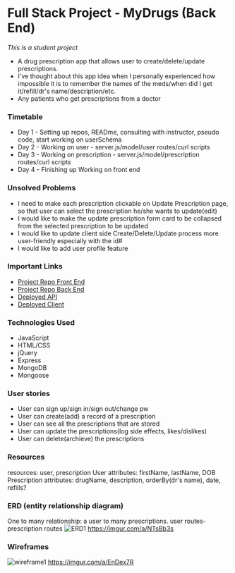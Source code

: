 
# Full Stack Project - MyDrugs (Back End)
*This is a student project*

- A drug prescription app that allows user to create/delete/update prescriptions.
- I've thought about this app idea when I personally experienced how impossible it is
to remember the names of the meds/when did I get it/refill/dr's name/description/etc.
- Any patients who get prescriptions from a doctor

### Timetable

- Day 1 - Setting up repos, READme, consulting with instructor, pseudo code, start working on userSchema
- Day 2 - Working on user - server.js/model/user routes/curl scripts
- Day 3 - Working on prescription - server.js/model/prescription routes/curl scripts
- Day 4 - Finishing up Working on front end

### Unsolved Problems

- I need to make each prescription clickable on Update Prescription page, so that user can select the prescription he/she wants to update(edit)
- I would like to make the update prescription form card to be collapsed from the selected prescription to be updated
- I would like to update client side Create/Delete/Update process more user-friendly especially with the id# 
- I would like to add user profile feature 

### Important Links

- [Project Repo Front End](https://github.com/JeheeChoi/my-drugs-client)
- [Project Repo Back End](https://github.com/JeheeChoi/my-drugs)
- [Deployed API](https://salty-woodland-25840.herokuapp.com/prescriptions)
- [Deployed Client](https://jeheechoi.github.io/my-drugs-client/)

### Technologies Used

- JavaScript
- HTML/CSS
- jQuery
- Express
- MongoDB
- Mongoose

### User stories

- User can sign up/sign in/sign out/change pw
- User can create(add) a record of a prescription
- User can see all the prescriptions that are stored
- User can update the prescriptions(log side effects, likes/dislikes)
- User can delete(archieve) the prescriptions

### Resources

resources: user, prescription
User attributes: firstName, lastName, DOB
Prescription attributes: drugName, description, orderBy(dr's name), date, refills?


### ERD (entity relationship diagram)

One to many relationship: a user to many prescriptions.
user routes-prescription routes
![ERD1](https://i.imgur.com/ctfBUsw.png)
https://imgur.com/a/NTsBb3s


### Wireframes

![wireframe1](https://i.imgur.com/GNA3lxo.png)
https://imgur.com/a/EnDex7R



